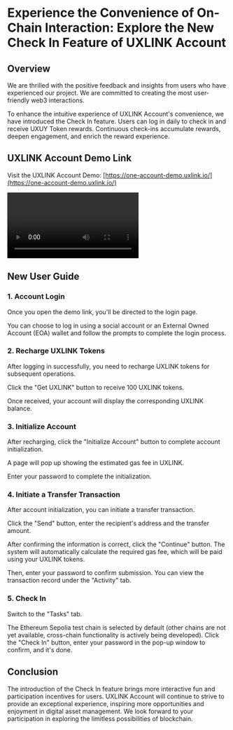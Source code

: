 # Experience the Convenience of On-Chain Interaction: Explore the New Check In Feature of UXLINK Account

## Overview
We are thrilled with the positive feedback and insights from users who have experienced our project. We are committed to creating the most user-friendly web3 interactions.

To enhance the intuitive experience of UXLINK Account's convenience, we have introduced the Check In feature. Users can log in daily to check in and receive UXUY Token rewards. Continuous check-ins accumulate rewards, deepen engagement, and enrich the reward experience.

## UXLINK Account Demo Link
Visit the UXLINK Account Demo: [https://one-account-demo.uxlink.io/](https://one-account-demo.uxlink.io/)

<video controls src="../../public/video/UXLINK-Account-CheckIn.mp4" title="UXLINK Account CheckIn"></video>

## New User Guide
### 1. Account Login
Once you open the demo link, you'll be directed to the login page.

You can choose to log in using a social account or an External Owned Account (EOA) wallet and follow the prompts to complete the login process.

### 2. Recharge UXLINK Tokens
After logging in successfully, you need to recharge UXLINK tokens for subsequent operations.

Click the "Get UXLINK" button to receive 100 UXLINK tokens.

Once received, your account will display the corresponding UXLINK balance.

### 3. Initialize Account
After recharging, click the "Initialize Account" button to complete account initialization.

A page will pop up showing the estimated gas fee in UXLINK.

Enter your password to complete the initialization.

### 4. Initiate a Transfer Transaction
After account initialization, you can initiate a transfer transaction.

Click the "Send" button, enter the recipient's address and the transfer amount.

After confirming the information is correct, click the "Continue" button. The system will automatically calculate the required gas fee, which will be paid using your UXLINK tokens.

Then, enter your password to confirm submission. You can view the transaction record under the "Activity" tab.

### 5. Check In
Switch to the "Tasks" tab.

The Ethereum Sepolia test chain is selected by default (other chains are not yet available, cross-chain functionality is actively being developed). Click the "Check In" button, enter your password in the pop-up window to confirm, and it's done.

## Conclusion
The introduction of the Check In feature brings more interactive fun and participation incentives for users. UXLINK Account will continue to strive to provide an exceptional experience, inspiring more opportunities and enjoyment in digital asset management. We look forward to your participation in exploring the limitless possibilities of blockchain.